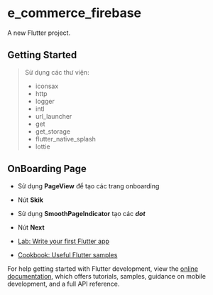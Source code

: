 # e_commerce_firebase

A new Flutter project.

## Getting Started

>Sử dụng các thư viện:
> - iconsax
> - http
> - logger
> - intl
> - url_launcher
> - get
> - get_storage
> - flutter_native_splash
> - lottie
## OnBoarding Page
- Sử dụng **PageView** để tạo các trang onboarding
- Nút **Skik**
- Sử dụng **SmoothPageIndicator** tạo các ***dot***
- Nút **Next**

- [Lab: Write your first Flutter app](https://docs.flutter.dev/get-started/codelab)
- [Cookbook: Useful Flutter samples](https://docs.flutter.dev/cookbook)

For help getting started with Flutter development, view the
[online documentation](https://docs.flutter.dev/), which offers tutorials,
samples, guidance on mobile development, and a full API reference.
